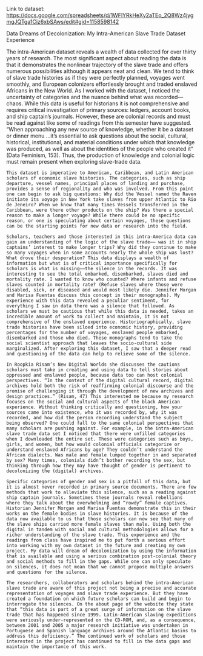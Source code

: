 Link to dataset: https://docs.google.com/spreadsheets/d/1WFlYRkHeXy2aTEo_2Q8Wz4jygmgJQTga1Ciz6xbSAws/edit#gid=1158598142

Data Dreams of Decolonization: My Intra-American Slave Trade Dataset Experience

The intra-American dataset reveals a wealth of data collected for over thirty years of research. The most significant aspect about reading the data is that it demonstrates the nonlinear trajectory of the slave trade and offers numerous possibilities although it appears neat and clean. We tend to think of slave trade histories as if they were perfectly planned, voyages went smoothly, and European colonizers effortlessly brought and traded enslaved Africans in the New World. As I worked with the dataset, I noticed the uncertainty of categories and the nuance behind what was recorded––chaos. While this data is useful for historians it is not comprehensive and requires critical investigation of primary sources: ledgers, account books, and ship captain’s journals. However, these are colonial records and must be read against like some of readings from this semester have suggested. “When approaching any new source of knowledge, whether it be a dataset or dinner menu …it’s essential to ask questions about the social, cultural, historical, institutional, and material conditions under which that knowledge was produced, as well as about the identities of the people who created it” (Data Feminism, 153). Thus, the production of knowledge and colonial logic must remain present when exploring slave-trade data.

	This dataset is imperative to American, Caribbean, and Latin American scholars of economic slave histories. The categories, such as ship departure, vessel names, principal places of landing and purchase, provides a sense of regionality and who was involved. From this point one can begin to ask big questions: Why did the Vessel named the Raven initiate its voyage in New York take slaves from upper Atlantic to Rio de Jeneiro? When we know that many times Vessels transferred in the Caribbean, were there other products on the ship? Was there a special reason to make a longer voyage? While there could be no specific reason, or one is speculating about certain voyages, these questions can be the starting points for new data or research into the field. 
  
	Scholars, teachers and those interested in this intra-America data can gain an understanding of the logic of the slave trade–– was it in ship captains’ interest to make longer trips? Why did they continue to make so many voyages when in some accounts nearly the whole ship was lost? What drove their desperation? This data displays a wealth of information but what is of critical importance specifically for scholars is what is missing––the silence in the records. It was interesting to see the total embarked, disembarked, slaves died and mortality rate. I wanted to know who counted? Where infants and refuse slaves counted in mortality rate? (Refuse slaves where those were disabled, sick, or diseased and would most likely die. Jennifer Morgan and Marisa Fuentas discuss this concept in their monographs). My experience with this data revealed a peculiar sentiment, for everything I saw in data there was a silence that followed. As scholars we must be cautious that while this data is needed, takes an incredible amount of work to collect and maintain, it is not comprehensive of the enslaved experience. Historiographically, slave trade histories have been siloed into economic history, providing percentages for the number of voyages, enslaved people embarked, disembarked and those who died. These monographs tend to take the social scientist approach that leaves the socio-cultural side marginalized. After exploring this dataset, I saw that a deeper read and questioning of the data can help to relieve some of the silence. 
  
	In Roopkia Risam’s New Digital Worlds she discusses the cautions scholars must take in creating and using data to tell stories about oppressed and enslaved people, because data too can host colonial perspectives. “In the context of the digital cultural record, digital archives hold both the risk of reaffirming colonial discourse and the promise of challenging it through the development of new archives and design practices.” (Risam, 47) This interested me because my research focuses on the social and cultural aspects of the black American experience. Without thinking critically and questioning, how your sources came into existence, who it was recorded by, why it was recorded, and how did the person recording understand the subject being observed? One could fall to the same colonial perspectives that many scholars are pushing against. For example, in the intra-American slave trade data set I noticed that there were unfilled categories when I downloaded the entire set. These were categories such as boys, girls, and women, but how would colonial officials categorize or understand enslaved Africans by age? They couldn’t understand the African dialects. Was male and female lumped together in and separated by sex? Many times, colonials didn’t bother recording the sex, but thinking through how they may have thought of gender is pertinent to decolonizing the (digital) archives. 
  
	Specific categories of gender and sex is a pitfall of this data, but it is almost never recorded in primary source documents. There are few methods that work to alleviate this silence, such as a reading against ship captain journals. Sometimes these journals reveal rebellions where they talk about the overwhelming and “rowdy” female captives. Historian Jennifer Morgan and Marisa Fuentas demonstrate this in their works on the female bodies in slave histories. It is because of the data now available to us that those scholars can now see that many of the slave ships carried more female slaves than male. Using both the digital in tandem with social and cultural methodologies allows for a richer understanding of the slave trade. This experience and the readings from class have inspired me to put forth a serious effort into working with my own dataset in the future and creating my own project. My data will dream of decolonization by using the information that is available and using a serious combination post-colonial theory and social methods to fill in the gaps. While one can only speculate on silences, it does not mean that we cannot propose multiple answers and questions for the silence.
  
	The researchers, collaborators and scholars behind the intra-American slave trade are aware of this project not being a precise and accurate representation of voyages and slave trade experience. But they have created a foundation on which future scholars can build and begin to interrogate the silences. On the about page of the website they state that “this data is part of a great surge of information on the slave trade that has happened since 1999. Latin-American slaving expeditions were seriously under-represented on the CD-ROM, and, as a consequence, between 2001 and 2005 a major research initiative was undertaken in Portuguese and Spanish language archives around the Atlantic basins to address this deficiency.” The continued work of scholars and those interested in the project has continued to fill in the data gaps and maintain the importance of this work.


































